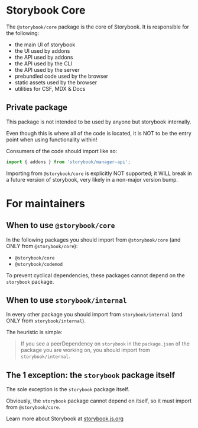 # Storybook Core

The `@storybook/core` package is the core of Storybook. It is responsible for the following:

- the main UI of storybook
- the UI used by addons
- the API used by addons
- the API used by the CLI
- the API used by the server
- prebundled code used by the browser
- static assets used by the browser
- utilities for CSF, MDX & Docs

## Private package

This package is not intended to be used by anyone but storybook internally.

Even though this is where all of the code is located, it is NOT to be the entry point when using functionality within!

Consumers of the code should import like so:

```ts
import { addons } from 'storybook/manager-api';
```

Importing from `@storybook/core` is explicitly NOT supported; it WILL break in a future version of storybook, very likely in a non-major version bump.

# For maintainers

## When to use `@storybook/core`

In the following packages you should import from `@storybook/core` (and ONLY from `@storybook/core`):

- `@storybook/core`
- `@storybook/codemod`

To prevent cyclical dependencies, these packages cannot depend on the `storybook` package.

## When to use `storybook/internal`

In every other package you should import from `storybook/internal` (and ONLY from `storybook/internal`).

The heuristic is simple:

> If you see a peerDependency on `storybook` in the `package.json` of the package you are working on, you should import from `storybook/internal`.

## The 1 exception: the `storybook` package itself

The sole exception is the `storybook` package itself.

Obviously, the `storybook` package cannot depend on itself, so it must import from `@storybook/core`.

Learn more about Storybook at [storybook.js.org](https://storybook.js.org/?utm_source=readme)
